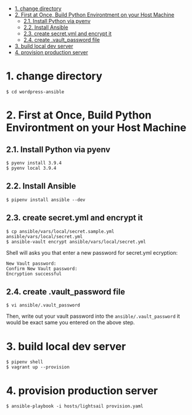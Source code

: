 <!-- TOC -->

- [1. change directory](#1-change-directory)
- [2. First at Once, Build Python Environtment on your Host Machine](#2-first-at-once-build-python-environtment-on-your-host-machine)
    - [2.1. Install Python via pyenv](#21-install-python-via-pyenv)
    - [2.2. Install Ansible](#22-install-ansible)
    - [2.3. create secret.yml and encrypt it](#23-create-secretyml-and-encrypt-it)
    - [2.4. create .vault_password file](#24-create-vault_password-file)
- [3. build local dev server](#3-build-local-dev-server)
- [4. provision production server](#4-provision-production-server)

<!-- /TOC -->

# 1. change directory

```shell
$ cd wordpress-ansible
```

# 2. First at Once, Build Python Environtment on your Host Machine

## 2.1. Install Python via pyenv

```shell
$ pyenv install 3.9.4
$ pyenv local 3.9.4
```

## 2.2. Install Ansible

```shell
$ pipenv install ansible --dev
```

## 2.3. create secret.yml and encrypt it

```shell
$ cp ansible/vars/local/secret.sample.yml ansible/vars/local/secret.yml
$ ansible-vault encrypt ansible/vars/local/secret.yml
```

Shell will asks you that enter a new password for secret.yml ecryption:

```shell
New Vault password:
Confirm New Vault password:
Encryption successful
```

## 2.4. create .vault_password file

```shell
$ vi ansible/.vault_password
```

Then, write out your vault password into the `ansible/.vault_password` it would be exact same you entered on the above step.

# 3. build local dev server

```shell
$ pipenv shell
$ vagrant up --provision
```

# 4. provision production server

```shell
$ ansible-playbook -i hosts/lightsail provision.yaml
```

